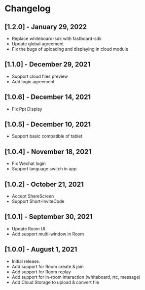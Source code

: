 # Changelog

## [1.2.0] - January 29, 2022
- Replace whiteboard-sdk with fastboard-sdk
- Update global agreement
- Fix the bugs of uploading and displaying in cloud module

## [1.1.0] - December 29, 2021
- Support cloud files preview
- Add login agreement

## [1.0.6] - December 14, 2021
- Fix Ppt Display

## [1.0.5] - December 10, 2021
- Support basic compatible of tablet

## [1.0.4] - November 18, 2021
- Fix Wechat login
- Support language switch in app

## [1.0.2] - October 21, 2021
- Accept ShareScreen
- Support Short-InviteCode

## [1.0.1] - September 30, 2021
- Update Room UI
- Add support multi-window in Room

## [1.0.0] - August 1, 2021
- Initial release.
- Add support for Room create & join
- Add support for Room replay
- Add support for in-room interaction (whiteboard, rtc, message)
- Add Cloud Storage to upload & convert file